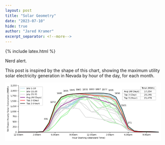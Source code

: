 ```yaml
---
layout: post
title: "Solar Geometry"
date: "2023-07-10"
hide: true
author: "Jared Kramer"
excerpt_separator: <!--more-->
---
```


<head>
  {% include latex.html %}
</head>
 
Nerd alert. 

This post is inspired by the shape of this chart, showing the maximum utility solar electricity generation in Nevada by hour of the day, for each month.  

![solar](assets/images/post4_NVPowerJulyDays.png)


